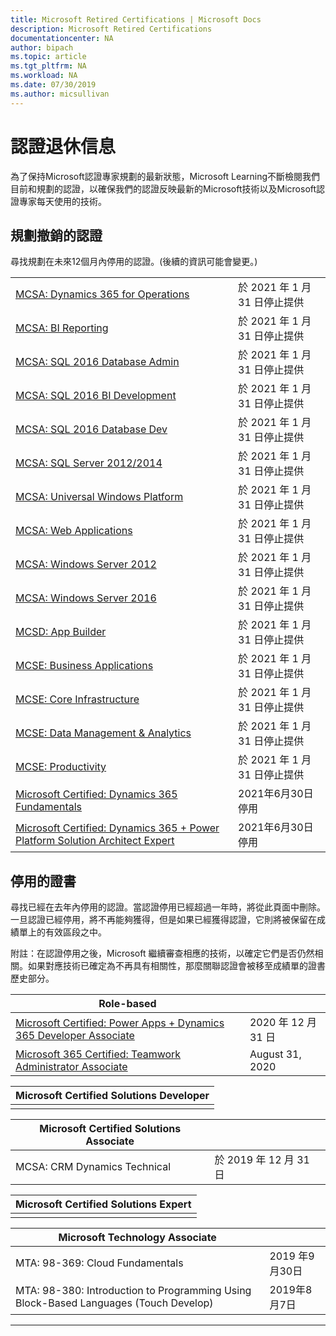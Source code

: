 ```yaml
---
title: Microsoft Retired Certifications | Microsoft Docs
description: Microsoft Retired Certifications
documentationcenter: NA
author: bipach
ms.topic: article
ms.tgt_pltfrm: NA
ms.workload: NA
ms.date: 07/30/2019
ms.author: micsullivan
---
```

# 認證退休信息

為了保持Microsoft認證專家規劃的最新狀態，Microsoft Learning不斷檢閱我們目前和規劃的認證，以確保我們的認證反映最新的Microsoft技術以及Microsoft認證專家每天使用的技術。

## 規劃撤銷的認證

尋找規劃在未來12個月內停用的認證。(後續的資訊可能會變更。)  

|                                             |                    |
| ---------------------------------------------------------------------------------- | ------------------ |
| [MCSA: Dynamics 365 for Operations](/learn/certifications/mcsa-microsoft-dynamics-365-for-operations) | 於 2021 年 1 月 31 日停止提供 |
| [MCSA: BI Reporting](/learn/certifications/mcsa-bi-reporting) | 於 2021 年 1 月 31 日停止提供 |
| [MCSA: SQL 2016 Database Admin](/learn/certifications/mcsa-sql2016-database-administration-certification) | 於 2021 年 1 月 31 日停止提供 |
| [MCSA: SQL 2016 BI Development](/learn/certifications/mcsa-sql2016-business-intelligence-certification) | 於 2021 年 1 月 31 日停止提供 |
| [MCSA: SQL 2016 Database Dev](/learn/certifications/mcsa-sql2016-database-development-certification) | 於 2021 年 1 月 31 日停止提供 |
| [MCSA: SQL Server 2012/2014](/learn/certifications/mcsa-sql-certification) | 於 2021 年 1 月 31 日停止提供 |
| [MCSA: Universal Windows Platform](/learn/certifications/mcsa-universal-windows-platform) | 於 2021 年 1 月 31 日停止提供 |
| [MCSA: Web Applications](/learn/certifications/mcsa-web-applications-certification) | 於 2021 年 1 月 31 日停止提供 |
| [MCSA: Windows Server 2012](/learn/certifications/mcsa-windows-server-certification) | 於 2021 年 1 月 31 日停止提供 |
| [MCSA: Windows Server 2016](/learn/certifications/mcsa-windows-server-2016-certification) | 於 2021 年 1 月 31 日停止提供 |
| [MCSD: App Builder](/learn/certifications/mcsd-app-builder-certification) | 於 2021 年 1 月 31 日停止提供 |
| [MCSE: Business Applications](/learn/certifications/mcse-business-applications) | 於 2021 年 1 月 31 日停止提供 |
| [MCSE: Core Infrastructure](/learn/certifications/mcse-core-infrastructure) | 於 2021 年 1 月 31 日停止提供 |
| [MCSE: Data Management & Analytics](/learn/certifications/mcse-data-management-analytics) | 於 2021 年 1 月 31 日停止提供 |
| [MCSE: Productivity](/learn/certifications/mcse-productivity-certification) | 於 2021 年 1 月 31 日停止提供 |
| [Microsoft Certified: Dynamics 365 Fundamentals](/learn/certifications/d365-fundamentals) | 2021年6月30日停用 |
| [Microsoft Certified: Dynamics 365 + Power Platform Solution Architect Expert](/learn/certifications/power-apps-and-d365-solution-architect-expert) | 2021年6月30日停用 |

## 停用的證書

尋找已經在去年內停用的認證。當認證停用已經超過一年時，將從此頁面中刪除。一旦認證已經停用，將不再能夠獲得，但是如果已經獲得認證，它則將被保留在成績單上的有效區段之中。

附註：在認證停用之後，Microsoft 繼續審查相應的技術，以確定它們是否仍然相關。如果對應技術已確定為不再具有相關性，那麼關聯認證會被移至成績單的證書歷史部分。

| Role-based                                                                         |                    |
| ---------------------------------------------------------------------------------- | ------------------ |
| [Microsoft Certified: Power Apps + Dynamics 365 Developer Associate](/learn/certifications/power-apps-and-d365-developer-associate) | 2020 年 12 月 31 日 |
| [Microsoft 365 Certified: Teamwork Administrator Associate](/learn/certifications/m365-teamwork-administrator)              | August 31, 2020 |		 

| Microsoft Certified Solutions Developer                                            |
| ---------------------------------------------------------------------------------- |
|                                                                                    |

| Microsoft Certified Solutions Associate                                            |                    |
| ---------------------------------------------------------------------------------- | ------------------ |
| MCSA: CRM Dynamics Technical                                                                                          | 於 2019 年 12 月 31 日  |

| Microsoft Certified Solutions Expert                                               |
| ---------------------------------------------------------------------------------- |
|                                                                                    |

| Microsoft Technology Associate                                                     |                    |
| ---------------------------------------------------------------------------------- | ------------------ |
| MTA: 98-369: Cloud Fundamentals                                               | 2019 年9月30日 |
| MTA: 98-380: Introduction to Programming Using Block-Based Languages (Touch Develop)                      |2019年8月7日|
___
